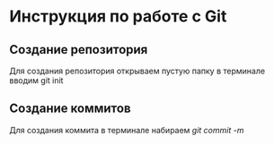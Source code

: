 # Инструкция по работе с Git

## Создание репозитория
Для создания репозитория открываем пустую папку в терминале вводим git init











## Создание коммитов
Для создания коммита в терминале набираем *git commit -m*
